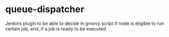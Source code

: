 # queue-dispatcher

Jenkins plugin to be able to decide in groovy script if node is eligible to run certain job, and, if a job is ready to be executed

